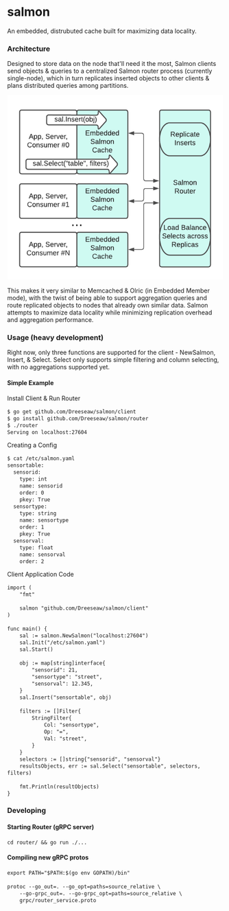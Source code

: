# salmon

An embedded, distrubuted cache built for maximizing data locality.

### Architecture

Designed to store data on the node that'll need it the most, Salmon clients send objects & queries to a centralized Salmon router process (currently single-node), which in turn replicates inserted objects to other clients & plans distributed queries among partitions. 

![salmon architecture](./salmonarch.png?raw=true "Salmon's Architecture")

This makes it very similar to Memcached & Olric (in Embedded Member mode), with the twist of being able to support aggregation queries and route replicated objects to nodes that already own similar data. Salmon attempts to maximize data locality while minimizing replication overhead and aggregation performance. 

### Usage (heavy development)

Right now, only three functions are supported for the client - NewSalmon, Insert, & Select. Select only supports simple filtering and column selecting, with no aggregations supported yet. 

#### Simple Example

Install Client & Run Router
~~~
$ go get github.com/Dreeseaw/salmon/client 
$ go install github.com/Dreeseaw/salmon/router
$ ./router
Serving on localhost:27604
~~~

Creating a Config
~~~
$ cat /etc/salmon.yaml
sensortable:
  sensorid:
    type: int
    name: sensorid
    order: 0
    pkey: True
  sensortype:
    type: string
    name: sensortype
    order: 1
    pkey: True
  sensorval:
    type: float
    name: sensorval
    order: 2
~~~

Client Application Code
~~~
import (
    "fmt"

    salmon "github.com/Dreeseaw/salmon/client"
)

func main() {
    sal := salmon.NewSalmon("localhost:27604")
    sal.Init("/etc/salmon.yaml")
    sal.Start()

    obj := map[string]interface{
        "sensorid": 21,
        "sensortype": "street",
        "sensorval": 12.345,
    }
    sal.Insert("sensortable", obj)

    filters := []Filter{
        StringFilter{
            Col: "sensortype",
            Op: "=",
            Val: "street",
        }
    }
    selectors := []string{"sensorid", "sensorval"}
    resultsObjects, err := sal.Select("sensortable", selectors, filters)

    fmt.Println(resultObjects)
}

~~~

### Developing

#### Starting Router (gRPC server)

~~~
cd router/ && go run ./...
~~~

#### Compiling new gRPC protos

~~~
export PATH="$PATH:$(go env GOPATH)/bin"

protoc --go_out=. --go_opt=paths=source_relative \
    --go-grpc_out=. --go-grpc_opt=paths=source_relative \
    grpc/router_service.proto
~~~


